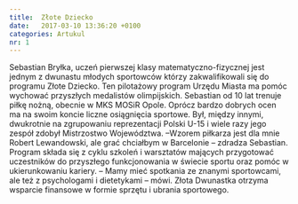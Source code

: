 ```yaml
---
title:  Złote Dziecko
date:   2017-03-10 13:36:20 +0100
categories: Artukul
nr: 1
---
```

Sebastian Bryłka, uczeń pierwszej klasy matematyczno-fizycznej jest jednym z dwunastu młodych sportowców którzy zakwalifikowali się do programu Złote Dziecko. Ten pilotażowy program Urzędu Miasta ma pomóc wychować przyszłych medalistów olimpijskich.
Sebastian od 10 lat trenuje piłkę nożną, obecnie w MKS MOSiR Opole.
Oprócz bardzo dobrych ocen ma na swoim koncie liczne osiągnięcia sportowe. Był, między innymi, dwukrotnie na zgrupowaniu reprezentacji Polski U-15 i wiele razy jego zespół zdobył Mistrzostwo Województwa. –Wzorem piłkarza jest dla mnie Robert Lewandowski, ale grać chciałbym w Barcelonie – zdradza Sebastian. 
Program składa się z cyklu szkoleń i warsztatów  mających przygotować uczestników do przyszłego funkcjonowania w świecie sportu oraz pomóc w ukierunkowaniu kariery. – Mamy mieć spotkania ze znanymi sportowcami, ale też z psychologami i dietetykami – mówi. Złota Dwunastka otrzyma wsparcie finansowe w formie sprzętu i ubrania sportowego.